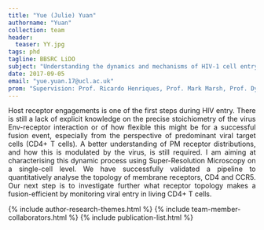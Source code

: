 ```yaml
---
title: "Yue (Julie) Yuan"
authorname: "Yuan"
collection: team
header:
  teaser: YY.jpg
tags: phd
tagline: BBSRC LiDO
subject: "Understanding the dynamics and mechanisms of HIV-1 cell entry"
date: 2017-09-05
email: "yue.yuan.17@ucl.ac.uk"
prom: "Supervision: Prof. Ricardo Henriques, Prof. Mark Marsh, Prof. Dylan Owen, Dr. Romain Laine"
---
```


<p align= "justify">
Host receptor engagements is one of the first steps during HIV entry. There is still a lack of explicit knowledge on the precise stoichiometry of the virus Env-receptor interaction or of how flexible this might be for a successful fusion event, especially from the perspective of predominant viral target cells (CD4+ T cells). A better understanding of PM receptor distributions, and how this is modulated by the virus, is still required.  I am aiming at characterising this dynamic process using Super-Resolution Microscopy on a single-cell level. We have successfully validated a pipeline to quantitatively analyse the topology of membrane receptors, CD4 and CCR5. Our next step is to investigate further what receptor topology makes a fusion-efficient by monitoring viral entry in living CD4+ T cells.

{% include author-research-themes.html %}
{% include team-member-collaborators.html %}
{% include publication-list.html %}
